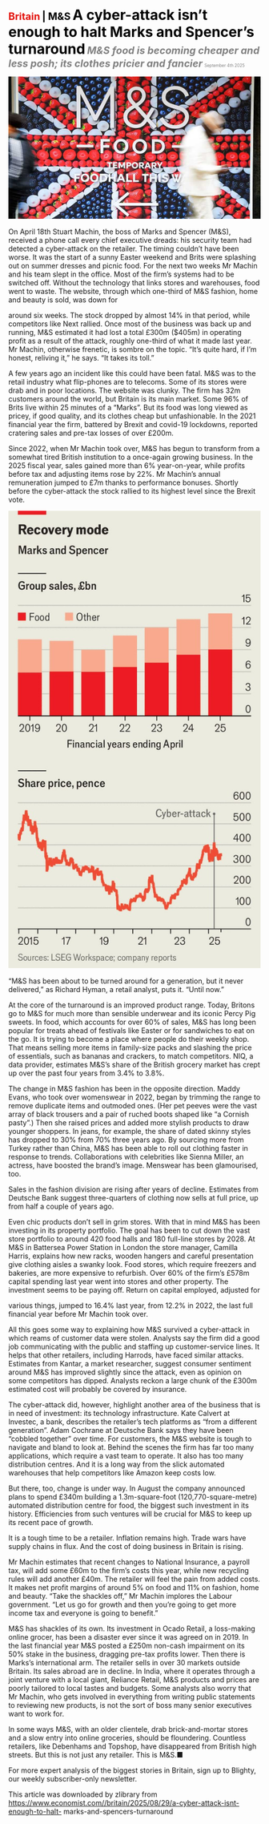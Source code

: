 <span style="color:#E3120B; font-size:14.9pt; font-weight:bold;">Britain</span> <span style="color:#000000; font-size:14.9pt; font-weight:bold;">| M&S</span>
<span style="color:#000000; font-size:21.0pt; font-weight:bold;">A cyber-attack isn’t enough to halt Marks and Spencer’s turnaround</span>
<span style="color:#808080; font-size:14.9pt; font-weight:bold; font-style:italic;">M&S food is becoming cheaper and less posh; its clothes pricier and fancier</span>
<span style="color:#808080; font-size:6.2pt;">September 4th 2025</span>

![](../images/045_A_cyber-attack_isnt_enough_to_halt_Marks_and_Spencers_turnar/p0178_img01.jpeg)

On April 18th Stuart Machin, the boss of Marks and Spencer (M&S), received a phone call every chief executive dreads: his security team had detected a cyber-attack on the retailer. The timing couldn’t have been worse. It was the start of a sunny Easter weekend and Brits were splashing out on summer dresses and picnic food. For the next two weeks Mr Machin and his team slept in the office. Most of the firm’s systems had to be switched off. Without the technology that links stores and warehouses, food went to waste. The website, through which one-third of M&S fashion, home and beauty is sold, was down for

around six weeks. The stock dropped by almost 14% in that period, while competitors like Next rallied. Once most of the business was back up and running, M&S estimated it had lost a total £300m ($405m) in operating profit as a result of the attack, roughly one-third of what it made last year. Mr Machin, otherwise frenetic, is sombre on the topic. “It’s quite hard, if I’m honest, reliving it,” he says. “It takes its toll.”

A few years ago an incident like this could have been fatal. M&S was to the retail industry what flip-phones are to telecoms. Some of its stores were drab and in poor locations. The website was clunky. The firm has 32m customers around the world, but Britain is its main market. Some 96% of Brits live within 25 minutes of a “Marks”. But its food was long viewed as pricey, if good quality, and its clothes cheap but unfashionable. In the 2021 financial year the firm, battered by Brexit and covid-19 lockdowns, reported cratering sales and pre-tax losses of over £200m.

Since 2022, when Mr Machin took over, M&S has begun to transform from a somewhat tired British institution to a once-again growing business. In the 2025 fiscal year, sales gained more than 6% year-on-year, while profits before tax and adjusting items rose by 22%. Mr Machin’s annual remuneration jumped to £7m thanks to performance bonuses. Shortly before the cyber-attack the stock rallied to its highest level since the Brexit vote.

![](../images/045_A_cyber-attack_isnt_enough_to_halt_Marks_and_Spencers_turnar/p0179_img01.jpeg)

“M&S has been about to be turned around for a generation, but it never delivered,” as Richard Hyman, a retail analyst, puts it. “Until now.”

At the core of the turnaround is an improved product range. Today, Britons go to M&S for much more than sensible underwear and its iconic Percy Pig sweets. In food, which accounts for over 60% of sales, M&S has long been popular for treats ahead of festivals like Easter or for sandwiches to eat on the go. It is trying to become a place where people do their weekly shop. That means selling more items in family-size packs and slashing the price of essentials, such as bananas and crackers, to match competitors. NIQ, a data provider, estimates M&S’s share of the British grocery market has crept up over the past four years from 3.4% to 3.8%.

The change in M&S fashion has been in the opposite direction. Maddy Evans, who took over womenswear in 2022, began by trimming the range to remove duplicate items and outmoded ones. (Her pet peeves were the vast array of black trousers and a pair of ruched boots shaped like “a Cornish pasty”.) Then she raised prices and added more stylish products to draw younger shoppers. In jeans, for example, the share of dated skinny styles has dropped to 30% from 70% three years ago. By sourcing more from Turkey rather than China, M&S has been able to roll out clothing faster in response to trends. Collaborations with celebrities like Sienna Miller, an actress, have boosted the brand’s image. Menswear has been glamourised, too.

Sales in the fashion division are rising after years of decline. Estimates from Deutsche Bank suggest three-quarters of clothing now sells at full price, up from half a couple of years ago.

Even chic products don’t sell in grim stores. With that in mind M&S has been investing in its property portfolio. The goal has been to cut down the vast store portfolio to around 420 food halls and 180 full-line stores by 2028. At M&S in Battersea Power Station in London the store manager, Camilla Harris, explains how new racks, wooden hangers and careful presentation give clothing aisles a swanky look. Food stores, which require freezers and bakeries, are more expensive to refurbish. Over 60% of the firm’s £578m capital spending last year went into stores and other property. The investment seems to be paying off. Return on capital employed, adjusted for

various things, jumped to 16.4% last year, from 12.2% in 2022, the last full financial year before Mr Machin took over.

All this goes some way to explaining how M&S survived a cyber-attack in which reams of customer data were stolen. Analysts say the firm did a good job communicating with the public and staffing up customer-service lines. It helps that other retailers, including Harrods, have faced similar attacks. Estimates from Kantar, a market researcher, suggest consumer sentiment around M&S has improved slightly since the attack, even as opinion on some competitors has dipped. Analysts reckon a large chunk of the £300m estimated cost will probably be covered by insurance.

The cyber-attack did, however, highlight another area of the business that is in need of investment: its technology infrastructure. Kate Calvert at Investec, a bank, describes the retailer’s tech platforms as “from a different generation”. Adam Cochrane at Deutsche Bank says they have been “cobbled together” over time. For customers, the M&S website is tough to navigate and bland to look at. Behind the scenes the firm has far too many applications, which require a vast team to operate. It also has too many distribution centres. And it is a long way from the slick automated warehouses that help competitors like Amazon keep costs low.

But there, too, change is under way. In August the company announced plans to spend £340m building a 1.3m-square-foot (120,770-square-metre) automated distribution centre for food, the biggest such investment in its history. Efficiencies from such ventures will be crucial for M&S to keep up its recent pace of growth.

It is a tough time to be a retailer. Inflation remains high. Trade wars have supply chains in flux. And the cost of doing business in Britain is rising.

Mr Machin estimates that recent changes to National Insurance, a payroll tax, will add some £60m to the firm’s costs this year, while new recycling rules will add another £40m. The retailer will feel the pain from added costs. It makes net profit margins of around 5% on food and 11% on fashion, home and beauty. “Take the shackles off,” Mr Machin implores the Labour government. “Let us go for growth and then you’re going to get more income tax and everyone is going to benefit.”

M&S has shackles of its own. Its investment in Ocado Retail, a loss-making online grocer, has been a disaster ever since it was agreed on in 2019. In the last financial year M&S posted a £250m non-cash impairment on its 50% stake in the business, dragging pre-tax profits lower. Then there is Marks’s international arm. The retailer sells in over 30 markets outside Britain. Its sales abroad are in decline.  In India, where it operates through a joint venture with a local giant, Reliance Retail, M&S products and prices are poorly tailored to local tastes and budgets. Some analysts also worry that Mr Machin, who gets involved in everything from writing public statements to reviewing new products, is not the sort of boss many senior executives want to work for.

In some ways M&S, with an older clientele, drab brick-and-mortar stores and a slow entry into online groceries, should be floundering. Countless retailers, like Debenhams and Topshop, have disappeared from British high streets. But this is not just any retailer. This is M&S.■

For more expert analysis of the biggest stories in Britain, sign up to Blighty, our weekly subscriber-only newsletter.

This article was downloaded by zlibrary from https://www.economist.com//britain/2025/08/29/a-cyber-attack-isnt-enough-to-halt- marks-and-spencers-turnaround